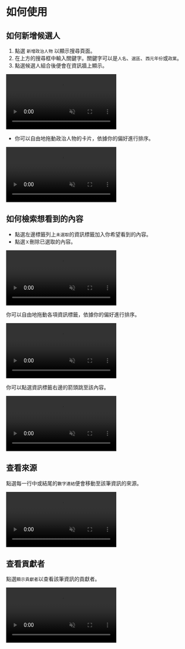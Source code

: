 # 如何使用

## 如何新增候選人

1. 點選 `新增政治人物` 以顯示搜尋頁面。
1. 在上方的搜尋框中輸入關鍵字。關鍵字可以是`人名`、`選區`、`西元年份`或`政黨`。
1. 點選候選人組合後便會在資訊牆上顯示。

<video autoplay loop muted controls playsinline>
    <source src="/docs/add-politician.webm" type="video/webm" />
    <source src="/docs/add-politician.mp4" type="video/mp4" />
</video>

- 你可以自由地拖動政治人物的卡片，依據你的偏好進行排序。

<video autoplay loop muted controls playsinline>
    <source src="/docs/sort-politician.webm" type="video/webm" />
    <source src="/docs/sort-politician.mp4" type="video/mp4" />
</video>

## 如何檢索想看到的內容

- 點選左邊標籤列上`未選取`的資訊標籤加入你希望看到的內容。
- 點選`Ｘ`刪除已選取的內容。

<video autoplay loop muted controls playsinline>
    <source src="/docs/add-tag.webm" type="video/webm" />
    <source src="/docs/add-tag.mp4" type="video/mp4" />
</video>

你可以自由地拖動各項資訊標籤，依據你的偏好進行排序。

<video autoplay loop muted controls playsinline>
    <source src="/docs/move-tag.webm" type="video/webm" />
    <source src="/docs/move-tag.mp4" type="video/mp4" />
</video>

你可以點選資訊標籤右邊的箭頭跳至該內容。

<video autoplay loop muted controls playsinline>
    <source src="/docs/jump-tag.webm" type="video/webm" />
    <source src="/docs/jump-tag.mp4" type="video/mp4" />
</video>

## 查看來源

點選每一行中或結尾的`數字連結`便會移動至該筆資訊的來源。

<video autoplay loop muted controls playsinline>
    <source src="/docs/find-source.webm" type="video/webm" />
    <source src="/docs/find-source.mp4" type="video/mp4" />
</video>

## 查看貢獻者

點選`顯示貢獻者`以查看該筆資訊的貢獻者。

<video autoplay loop muted controls playsinline>
    <source src="/docs/show-author.webm" type="video/webm" />
    <source src="/docs/show-author.mp4" type="video/mp4" />
</video>
